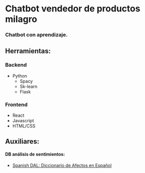 # Chatbot vendedor de productos milagro

### Chatbot con aprendizaje.

## Herramientas:

### Backend
* Python
    * Spacy
    * Sk-learn
    * Flask

### Frontend
* React
* Javascript
* HTML/CSS

## Auxiliares:
#### DB análisis de sentimientos:
* [Spanish DAL: Diccionario de Afectos en Español](http://habla.dc.uba.ar/gravano/sdal.php?lang=esp)  
